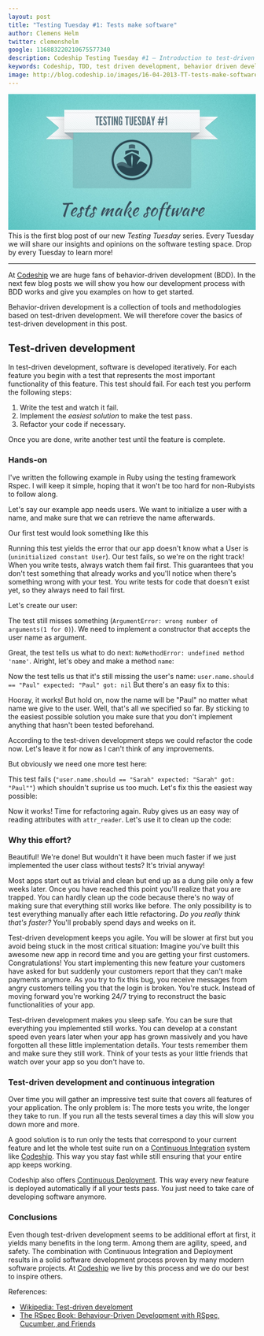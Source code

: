 ```yaml
---
layout: post
title: "Testing Tuesday #1: Tests make software"
author: Clemens Helm
twitter: clemenshelm
google: 116883220210675577340
description: Codeship Testing Tuesday #1 – Introduction to test-driven development.
keywords: Codeship, TDD, test driven development, behavior driven development, behaviour driven development, testing tuesday, testing tools, testing methodologies, develop iteratively, hosted testing, testing in the cloud
image: http://blog.codeship.io/images/16-04-2013-TT-tests-make-software/200x200_tt_tests_make_software.jpg
---
```

![Illustration testing tuesday: Tests make software](/images/16-04-2013-TT-tests-make-software/codeship_tt-tests-make-software.jpg)
This is the first blog post of our new *Testing Tuesday* series. Every Tuesday we
will share our insights and opinions on the software testing space. Drop by every
Tuesday to learn more!

<hr>

At [Codeship](https://www.codeship.io/) we are huge fans of behavior-driven development
(BDD). In the next few blog posts we will show you how our development process with
BDD works and give you examples on how to get started.

Behavior-driven development is a collection of tools and methodologies based on test-driven
development. We will therefore cover the basics of test-driven development in this
post.

## Test-driven development

In test-driven development, software is developed iteratively. For each feature 
you begin with a test that represents the most important functionality of this feature.
This test should fail. For each test you perform the following steps:

1. Write the test and watch it fail.
2. Implement the *easiest solution* to make the test pass.
3. Refactor your code if necessary.

Once you are done, write another test until the feature is complete.

### Hands-on

I've written the following example in Ruby using the testing framework Rspec. I
will keep it simple, hoping that it won't be too hard for non-Rubyists to follow
along.

Let's say our example app needs users. We want to initialize a user with a name,
and make sure that we can retrieve the name afterwards.

Our first test would look something like this

<script src="https://gist.github.com/clemenshelm/5395845.js"></script>

Running this test yields the error that our app doesn't know what a User is (`uninitialized
constant User`). Our test fails, so we're on the right track! When you write tests,
always watch them fail first. This guarantees that you don't test something that
already works and you'll notice when there's something wrong with your test. You
write tests for code that doesn't exist yet, so they always need to fail first.

Let's create our user:

<script src="https://gist.github.com/clemenshelm/5391689.js"></script>

The test still misses something (`ArgumentError: wrong number of arguments(1 for 0)`).
We need to implement a constructor that accepts the user name as argument.

<script src="https://gist.github.com/clemenshelm/5395816.js"></script>

Great, the test tells us what to do next: `NoMethodError: undefined method 'name'`.
Alright, let's obey and make a method `name`:

<script src="https://gist.github.com/clemenshelm/5395823.js"></script>

Now the test tells us that it's still missing the user's name:
`user.name.should == "Paul" expected: "Paul" got: nil` But there's an easy fix to
this:

<script src="https://gist.github.com/clemenshelm/5395827.js"></script>

Hooray, it works! But hold on, now the name will be "Paul" no matter what name we
give to the user. Well, that's all we specified so far. By sticking to the easiest
possible solution you make sure that you don't implement anything that hasn't been
tested beforehand.

According to the test-driven development steps we could refactor the code now. Let's
leave it for now as I can't think of any improvements.

But obviously we need one more test here:

<script src="https://gist.github.com/clemenshelm/5395846.js"></script>

This test fails (`"user.name.should == "Sarah" expected: "Sarah" got: "Paul""`) 
which shouldn't suprise us too much. Let's fix this the easiest way possible:

<script src="https://gist.github.com/clemenshelm/5395831.js"></script>

Now it works! Time for refactoring again. Ruby gives us an easy way of reading attributes
with `attr_reader`. Let's use it to clean up the code:

<script src="https://gist.github.com/clemenshelm/5395838.js"></script>

### Why this effort?

Beautiful! We're done! But wouldn't it have been much faster if we just implemented
the user class without tests? It's trivial anyway!

Most apps start out as trivial and clean but end up as a dung pile only a few weeks
later. Once you have reached this point you'll realize that you are trapped. You
can hardly clean up the code because there's no way of making sure that everything
still works like before. The only possibility is to test everything manually after
each little refactoring. *Do you really think that's faster?*  You'll probably spend
days and weeks on it.

Test-driven development keeps you agile. You will be slower at first but you avoid
being stuck in the most critical situation: Imagine you've built this awesome new
app in record time and you are getting your first customers. Congratulations! You
start implementing this new feature your customers have asked for but suddenly your
customers report that they can't make payments anymore. As you try to fix this bug,
you receive messages from angry customers telling you that the login is broken. 
You're stuck. Instead of moving forward you're working 24/7 trying to reconstruct
the basic functionalities of your app.

Test-driven development makes you sleep safe. You can be sure that everything you
implemented still works. You can develop at a constant speed even years later when
your app has grown massively and you have forgotten all these little implementation
details. Your tests remember them and make sure they still work. Think of your tests
as your little friends that watch over your app so you don't have to.

### Test-driven development and continuous integration

Over time you will gather an impressive test suite that covers all features of your
application. The only problem is: The more tests you write, the longer they take
to run. If you run all the tests several times a day this will slow you down more
and more.

A good solution is to run only the tests that correspond to your current feature
and let the whole test suite run on a  [Continuous Integration](http://blog.codeship.io/2013/04/11/a-business-case-for-continuous-integration.html)
system like [Codeship](https://www.codeship.io/). This way you stay fast while still
ensuring that your entire app keeps working.

Codeship also offers [Continuous Deployment](http://blog.codeship.io/2012/12/05/Seven-steps-to-continuous-deployment.html).
This way every new feature is deployed automatically if all your tests pass. You
just need to take care of developing software anymore.

### Conclusions

Even though test-driven development seems to be additional effort at first, it yields
many benefits in the long term. Among them are agility, speed, and safety. The combination
with Continuous Integration and Deployment results in a solid software development
process proven by many modern software projects. At [Codeship](https://www.codship.io/)
we live by this process and we do our best to inspire others.

References:

* [Wikipedia: Test-driven develoment](http://en.wikipedia.org/wiki/Test_Driven_Development)
* [The RSpec Book: Behaviour-Driven Development with RSpec, Cucumber, and Friends](http://pragprog.com/book/achbd/the-rspec-book)